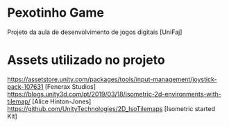 # Pexotinho Game

Projeto da aula de desenvolvimento de jogos digitais [UniFaj]


# Assets utilizado no projeto

https://assetstore.unity.com/packages/tools/input-management/joystick-pack-107631 [Fenerax Studios]
https://blogs.unity3d.com/pt/2019/03/18/isometric-2d-environments-with-tilemap/ [Alice Hinton-Jones]
https://github.com/UnityTechnologies/2D_IsoTilemaps [Isometric started Kit]





